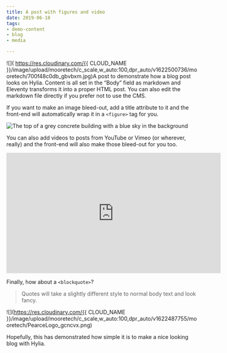 ```yaml
---
title: A post with figures and video
date: 2019-06-18
tags:
- demo-content
- blog
- media

---
```

![]( https://res.cloudinary.com/{{ CLOUD_NAME }}/image/upload/mooretech/c_scale,w_auto:100,dpr_auto/v1622500736/mooretech/700f48c0db_gbvbxm.jpg)A post to demonstrate how a blog post looks on Hylia. Content is all set in the
“Body” field as markdown and Eleventy transforms it into a proper HTML post. You
can also edit the markdown file directly if you prefer not to use the CMS.

If you want to make an image bleed-out, add a title attribute to it and the front-end will automatically wrap it in a `<figure>` tag for you.

![The top of a grey concrete building with a blue sky in the background](/images/demo-image-1.jpg "Brutalism at its finest. Photo by Artificial Photography on Unsplash.")

You can also add videos to posts from YouTube or Vimeo (or wherever, really) and the front-end will also make those bleed-out for you too.

<iframe width="560" height="315" src="https://www.youtube.com/embed/_38JDGnr0vA" frameborder="0" allow="accelerometer; autoplay; encrypted-media; gyroscope; picture-in-picture" allowfullscreen></iframe>

Finally, how about a `<blockquote>`?

> Quotes will take a slightly different style to normal body text and look fancy.

![](https://res.cloudinary.com/{{ CLOUD_NAME }}/image/upload/mooretech/c_scale,w_auto:100,dpr_auto/v1622487755/mooretech/PearceLogo_gcncvx.png)

Hopefully, this has demonstrated how simple it is to make a nice looking blog with Hylia.